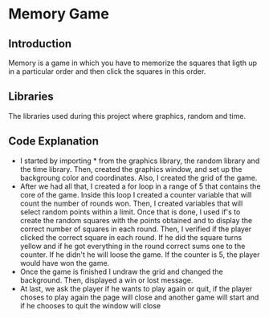 # Memory Game

## Introduction
Memory is a game in which you have to memorize the squares that ligth up in a particular order and then click the squares in this order.

## Libraries
The libraries used during this project where graphics, random and time.

## Code Explanation
  - I started by importing * from the graphics library, the random library and the time library. Then,  created the graphics window, and set up the backgroung color and coordinates. Also, I created the grid of the game. 
  - After we had all that, I created a for loop in a range of 5 that contains the core of the game. Inside this loop I created a counter variable that will count the number of rounds won. Then, I created variables that will select random points within a limit. Once that is done, I used if's to create the random squares with the points obtained and to display the correct number of squares in each round. Then, I verified if the player clicked the correct square in each round. If he did the square turns yellow and if he got everything in the round correct sums one to the counter. If he didn't he will loose the game. If the counter is 5, the player would have won the game. 
  - Once the game is finished I undraw the grid and changed the background. Then, displayed a win or lost message.
  - At last, we ask the player if he wants to play again or quit, if the player choses to play again the page will close and another game will start and if he chooses to quit the  window will close
